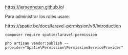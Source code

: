 https://jeroennoten.github.io/



Para administrar los roles usare:

https://spatie.be/docs/laravel-permission/v6/introduction

~~~
composer require spatie/laravel-permission
~~~~

~~~
php artisan vendor:publish --provider="Spatie\Permission\PermissionServiceProvider"
~~~